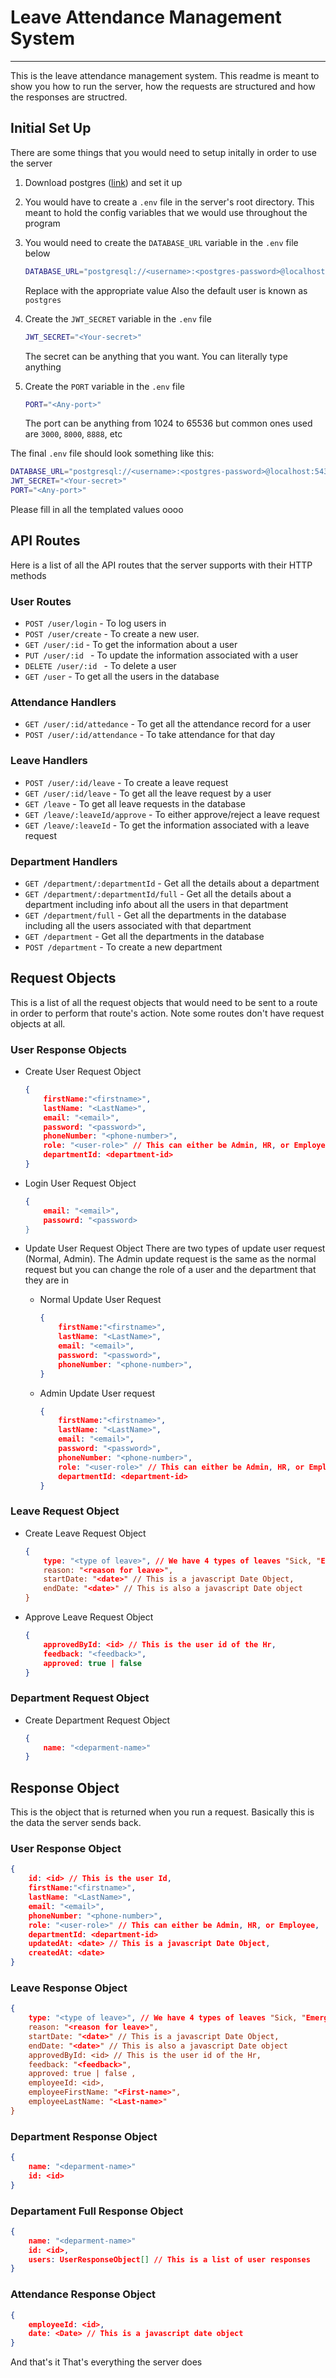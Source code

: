 # Leave Attendance Management System
____
This is the leave attendance management system. This readme is meant to show you how to run the server, how the requests are structured and how the responses are structred.

## Initial Set Up
There are some things that you would need to setup initally in order to use the server

1. Download postgres ([link](https://www.postgresql.org/download/)) and set it up

2. You would have to create a `.env` file in the server's root directory. This meant to hold the config variables that we would use throughout the program

3. You would need to create the `DATABASE_URL` variable in the `.env` file below
    ```bash
    DATABASE_URL="postgresql://<username>:<postgres-password>@localhost:5432/<database_name>?schema=public"
    ```
    Replace <a-random-name> with the appropriate value
    Also the default user is known as `postgres`

4. Create the `JWT_SECRET` variable in the `.env` file
    ```bash
    JWT_SECRET="<Your-secret>"
    ```
    The secret can be anything that you want. You can literally type anything

5. Create the `PORT` variable in the `.env` file
    ```bash
    PORT="<Any-port>"
    ```
    The port can be anything from 1024 to 65536 but common ones used are `3000`, `8000`, `8888`, etc

The final `.env` file should look something like this:

```bash
DATABASE_URL="postgresql://<username>:<postgres-password>@localhost:5432/<database_name>?schema=public"
JWT_SECRET="<Your-secret>"
PORT="<Any-port>"
```
Please fill in all the templated values oooo


## API Routes
Here is a list of all the API routes that the server supports with their HTTP methods

### User Routes
- `POST /user/login` - To log users in
- `POST /user/create` - To create a new user.
- `GET /user/:id` - To get the information about a user
- `PUT /user/:id ` - To update the information associated with a user
- `DELETE /user/:id ` - To delete a user
- `GET /user` - To get all the users in the database

### Attendance Handlers
- `GET /user/:id/attedance` - To get all the attendance record for a user
- `POST /user/:id/attendance` - To take attendance for that day

### Leave Handlers
- `POST /user/:id/leave` - To create a leave request
- `GET /user/:id/leave` - To get all the leave request by a user
- `GET /leave` - To get all leave requests in the database
- `GET /leave/:leaveId/approve` - To either approve/reject a leave request
- `GET /leave/:leaveId` - To get the information associated with a leave request

### Department Handlers
- `GET /department/:departmentId` - Get all the details about a department
- `GET /department/:departmentId/full` - Get all the details about a department including info about all the users in that department
- `GET /department/full` - Get all the departments in the database including all the users associated with that department
- `GET /department` - Get all the departments in the database 
- `POST /department` - To create a new department

## Request Objects
This is a list of all the request objects that would need to be sent to a route in order to perform that route's action. Note some routes don't have request objects at all.

### User Response Objects
-  Create User Request Object
    ```json
    {
        firstName:"<firstname>",
        lastName: "<LastName>",
        email: "<email>",
        password: "<password>",
        phoneNumber: "<phone-number>",
        role: "<user-role>" // This can either be Admin, HR, or Employee,
        departmentId: <department-id>
    }
    ```
- Login User Request Object
    ```json
    {
        email: "<email>",
        passowrd: "<password>
    }
    ```

- Update User Request Object
    There are two types of update user request (Normal, Admin). The Admin update request is the same as the normal request but you can change the role of a user and the department that they are in

    - Normal Update User Request
        ```json
        {
            firstName:"<firstname>",
            lastName: "<LastName>",
            email: "<email>",
            password: "<password>",
            phoneNumber: "<phone-number>",
        }
        ```
    - Admin Update User request
        ```json
        {
            firstName:"<firstname>",
            lastName: "<LastName>",
            email: "<email>",
            password: "<password>",
            phoneNumber: "<phone-number>",
            role: "<user-role>" // This can either be Admin, HR, or Employee,
            departmentId: <department-id>
        }
        ```

### Leave Request Object

- Create Leave Request Object
    ```json
    {
        type: "<type of leave>", // We have 4 types of leaves "Sick, "Emergency", "Other", "Vacation"
        reason: "<reason for leave>",
        startDate: "<date>" // This is a javascript Date Object,
        endDate: "<date>" // This is also a javascript Date object
    }
    ```

- Approve Leave Request Object
    ```json
    {
        approvedById: <id> // This is the user id of the Hr,
        feedback: "<feedback>",
        approved: true | false 
    }
    ```

### Department Request Object
- Create Department Request Object
    ```json
    {
        name: "<deparment-name>"
    }
    ```

## Response Object
This is the object that is returned when you run a request. Basically this is the data the server sends back.

### User Response Object

```json
{
    id: <id> // This is the user Id,
    firstName:"<firstname>",
    lastName: "<LastName>",
    email: "<email>",
    phoneNumber: "<phone-number>",
    role: "<user-role>" // This can either be Admin, HR, or Employee,
    departmentId: <department-id>
    updatedAt: <date> // This is a javascript Date Object,
    createdAt: <date> 
}
```

### Leave Response Object
```json
{
    type: "<type of leave>", // We have 4 types of leaves "Sick, "Emergency", "Other", "Vacation"
    reason: "<reason for leave>",
    startDate: "<date>" // This is a javascript Date Object,
    endDate: "<date>" // This is also a javascript Date object
    approvedById: <id> // This is the user id of the Hr,
    feedback: "<feedback>",
    approved: true | false ,
    employeeId: <id>,
    employeeFirstName: "<First-name>",
    employeeLastName: "<Last-name>"
}
```

### Department Response Object
```json
{
    name: "<deparment-name>"
    id: <id>
}
```

### Departament Full Response Object
```json
{
    name: "<deparment-name>"
    id: <id>,
    users: UserResponseObject[] // This is a list of user responses
}
```

### Attendance Response Object
```json
{
    employeeId: <id>,
    date: <Date> // This is a javascript date object
}
```

And that's it 
That's everything the server does